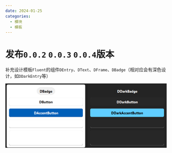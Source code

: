 ```yaml
---
date: 2024-01-25
categories:
  - 模块
  - 模板
---
```


# 发布`0.0.2` `0.0.3` `0.0.4`版本

补充设计模板`Fluent`的组件`DEntry`、`DText`、`DFrame`、`DBadge`（相对应会有深色设计，如`DDarkEntry`等）

![](2024-01-25.png)
